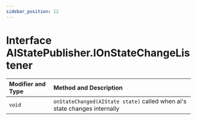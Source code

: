 ```yaml
---
sidebar_position: 12
---
```


# Interface AIStatePublisher.IOnStateChangeListener

| Modifier and Type | Method and Description                                       |
| :---------------- | :----------------------------------------------------------- |
| `void`            | `onStateChanged(AIState state)` called when ai's state changes internally |
